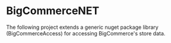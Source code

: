 # BigCommerceNET
The following project extends a generic nuget package library (BigCommerceAccess) for accessing BigCommerce's store data.